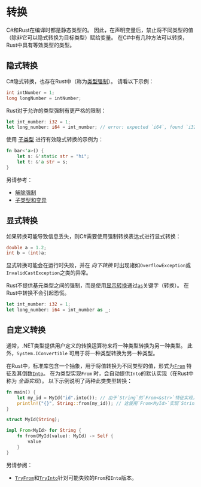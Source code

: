 # 转换

C#和Rust在编译时都是静态类型的。
因此，在声明变量后，禁止将不同类型的值（除非它可以隐式转换为目标类型）赋给变量。
在C#中有几种方法可以转换，Rust中具有等效类型的类型。

## 隐式转换

C#隐式转换，也存在Rust中（称为[类型强制][type coercions]）。
请看以下示例：

```csharp
int intNumber = 1;
long longNumber = intNumber;
```

Rust对于允许的类型强制有更严格的限制：

```rust
let int_number: i32 = 1;
let long_number: i64 = int_number; // error: expected `i64`, found `i32`
```

使用 [子类型][subtyping.rs] 进行有效隐式转换的示例为：

```rust
fn bar<'a>() {
    let s: &'static str = "hi";
    let t: &'a str = s;
}
```

另请参考：

- [解除强制][Deref coercion]
- [子类型和变异][Subtyping and variance]

[type coercions]: https://doc.rust-lang.org/reference/type-coercions.html
[subtyping.rs]: https://github.com/rust-lang/rfcs/blob/master/text/0401-coercions.md#subtyping
[deref coercion]: https://doc.rust-lang.org/std/ops/trait.Deref.html#more-on-deref-coercion
[Subtyping and variance]: https://doc.rust-lang.org/reference/subtyping.html#subtyping-and-variance

## 显式转换

如果转换可能导致信息丢失，则C#需要使用强制转换表达式进行显式转换：

```csharp
double a = 1.2;
int b = (int)a;
```

显式转换可能会在运行时失败，并在 _向下转换_ 时出现诸如`OverflowException`或`InvalidCastException`之类的异常。

Rust不提供基元类型之间的强制，而是使用[显示转换][casting.rs]通过[`as`][as.rs]关键字（转换）。
在Rust中转换不会引起恐慌。

```rust
let int_number: i32 = 1;
let long_number: i64 = int_number as _;
```

[casting.rs]: https://doc.rust-lang.org/rust-by-example/types/cast.html
[as.rs]: https://doc.rust-lang.org/reference/expressions/operator-expr.html#type-cast-expressions

## 自定义转换

通常，.NET类型提供用户定义的转换运算符来将一种类型转换为另一种类型。
此外，`System.IConvertible` 可用于将一种类型转换为另一种类型。

在Rust中，标准库包含一个抽象，用于将值转换为不同类型的值，形式为[`From`][from.rs] 特征及其倒数[`Into`][into.rs]。
在为类型实现`From` 时，会自动提供`Into`的默认实现（在Rust中称为 _全面实现_）。
以下示例说明了两种此类类型转换：

```rust
fn main() {
    let my_id = MyId("id".into()); // 由于`String`的`From<&str>`特征实现，`into()`是自动实现的。
    println!("{}", String::from(my_id)); // 这使用`From<MyId>`实现`String`。
}

struct MyId(String);

impl From<MyId> for String {
    fn from(MyId(value): MyId) -> Self {
        value
    }
}
```

另请参阅：

- [`TryFrom`][try-from.rs]和[`TryInto`][try-into.rs]针对可能失败的`From`和`Into`版本​​。

[from.rs]: https://doc.rust-lang.org/std/convert/trait.From.html
[into.rs]: https://doc.rust-lang.org/std/convert/trait.Into.html
[try-from.rs]: https://doc.rust-lang.org/std/convert/trait.TryFrom.html
[try-into.rs]: https://doc.rust-lang.org/std/convert/trait.TryInto.html
